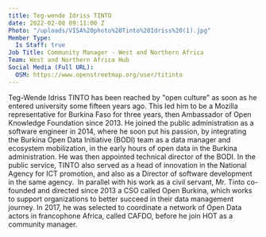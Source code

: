 ```yaml
---
title: Teg-wende Idriss TINTO
date: 2022-02-08 09:11:00 Z
Photo: "/uploads/VISA%20photo%20Tinto%20Idriss%20(1).jpg"
Member Type:
  Is Staff: true
Job Title: Community Manager - West and Northern Africa
Team: West and Northern Africa Hub
Social Media (Full URL):
  OSM: https://www.openstreetmap.org/user/titinto
---
```


Teg-Wende Idriss TINTO has been reached by "open culture" as soon as he entered university some fifteen years ago. This led him to be a Mozilla representative for Burkina Faso for three years, then Ambassador of Open Knowledge Foundation since 2013. He joined the public administration as a software engineer in 2014, where he soon put his passion, by integrating the Burkina Open Data Initiative (BODI) team as a data manager and ecosystem mobilization, in the early hours of open data in the Burkina administration.
He was then appointed technical director of the BODI. In the public service, TINTO also served as a head of innovation in the National Agency for ICT promotion, and also as a Director of software development in the same agency. 
In parallel with his work as a civil servant, Mr. Tinto co-founded and directed since 2013 a CSO called Open Burkina, which works to support organizations to better succeed in their data management journey. In 2017, he was selected to coordinate a network of Open Data actors in francophone Africa, called CAFDO, before he join HOT as a community manager.
